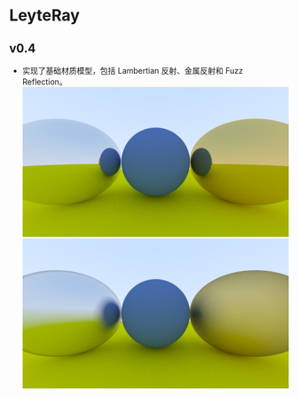 # LeyteRay

## v0.4
- 实现了基础材质模型，包括 Lambertian 反射、金属反射和 Fuzz Reflection。
  ![image5.png](result/image5.png)
  ![image6.png](result/image6.png)

[//]: # (## v0.3)

[//]: # (- 在 v0.2 的基础上重构了代码，增加了 `Camera` 类，将原来主函数中管理相机的代码移动到 `Camera` 类中。)

[//]: # (- 用多重采样实现了 `Anti-aliasing`。)

[//]: # (- 实现了一个简易的 TimeProfiler 对渲染的时间长度进行监测。)

[//]: # (- 实现了 Diffuse 材质，采用了Lambertian反射模型，并对结果进行 Gamma 校正)
